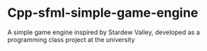 # Cpp-sfml-simple-game-engine
A simple game engine inspired by Stardew Valley, developed as a programming class project at the university
